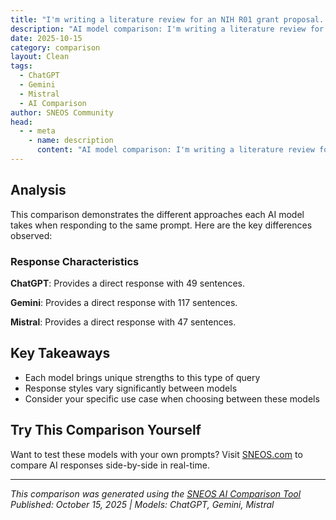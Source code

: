 ```yaml
---
title: "I'm writing a literature review for an NIH R01 grant proposal. Help me: 1) Focus on significance and gaps that justify the proposed research"
description: "AI model comparison: I'm writing a literature review for an NIH R01 grant proposal. Help me: 1) Focus on significance and..."
date: 2025-10-15
category: comparison
layout: Clean
tags:
  - ChatGPT
  - Gemini
  - Mistral
  - AI Comparison
author: SNEOS Community
head:
  - - meta
    - name: description
      content: "AI model comparison: I'm writing a literature review for an NIH R01 grant proposal. Help me: 1) Focus on significance and gaps that justify t..."
---
```


<ChatComparison
  title="I'm writing a literature review for an NIH R01 grant proposal. Help me: 1) Focus on significance and gaps that justify the proposed research"
  prompt="I'm writing a literature review for an NIH R01 grant proposal. Help me: 1) Focus on significance and gaps that justify the proposed research"
  :responses='{"ChatGPT": "Absolutely, I\u0027d be happy to help you structure the significance and gaps for your literature review in the context of an NIH R01 grant proposal. Here\u2019s how you can approach it:\n\n### I. Introduction\n- **Contextualization**: Begin with a broad overview of the field relevant to your research. Highlight current understandings, key breakthroughs, and areas where knowledge is lacking.\n- **Relevance**: Emphasize why this area of research is important, including implications for public health, scientific advancement, or clinical practice.\n\n### II. Significance\n1. **Scientific Importance**:\n   - Discuss how your proposed research addresses significant scientific questions. \n   - Explain the broader impact of your work on advancing the field. Will it open new avenues of research? Challenge existing paradigms? Lead to novel therapies or techniques?\n\n2. **Healthcare Implications**:\n   - If applicable, link your research to health disparities or the potential to inform clinical practices. Discuss how findings may benefit specific populations or patient cohorts.\n\n3. **Alignment with NIH Priorities**:\n   - Align your research with NIH Strategic Plan or specific institutes\u2019 priorities. Mention if your research aligns with initiatives or areas of focus emphasized by the NIH.\n\n4. **Innovation**:\n   - Highlight any novel approaches or methodologies that you will employ. This could include new technologies, interdisciplinary approaches, or innovative conceptual frameworks.\n\n### III. Identification of Gaps\n1. **Literature Review Findings**:\n   - Summarize key findings from the existing literature but critically analyze them to identify gaps. What questions remain unanswered? Where do findings diverge or fail to explain phenomena?\n   \n2. **Methodological Limitations**:\n   - Discuss any methodological deficiencies in studies that have been performed. Are there limitations in sample size, heterogeneity, or bias that your research can address?\n\n3. **Population or Context Gaps**:\n   - Identify if there are specific populations, demographics, or contexts that are underrepresented. For example, if most studies focus on adult populations, and your research aims to include pediatric subjects.\n\n4. **Timeframe Gaps**:\n   - Consider whether past research is outdated. Highlight the need for updated studies due to new technologies or changes in disease prevalence.\n\n5. **Translational Gaps**:\n   - If relevant, indicate the gap between basic science findings and clinical applications. Does existing research lack a practical pathway for application in therapeutic settings?\n\n### IV. Conclusion\n- **Integration**: Reiterate the significance of addressing these gaps within the context of your upcoming research. \n- **Strength of Proposal**: Reinforce how your work not only addresses these gaps but is also poised to make a transformative impact in the field.\n\n### V. Suggested Structure for Literature Review Section\n- **Overview of Current Knowledge**: Summarize what is known.\n- **Critical Analysis of Existing Studies**: Discuss strengths and weaknesses, focusing on methodologies, populations studied, and results.\n- **Synthesis of Identified Gaps**: Clearly delineate what is missing or needed in the literature.\n- **Transition to Proposed Research**: Lead into your proposed research questions or hypotheses, clearly showing how they will fill the identified gaps.\n\nWhen you write this section, make sure that each point is supported by relevant citations from the literature. This not only strengthens your arguments but also demonstrates that you are grounded in current research. Good luck with your grant proposal!", "Gemini": "Writing a compelling literature review for an NIH R01 is crucial because it sets the stage for your entire proposal. It\u0027s not just a summary of the field; it\u0027s a strategic argument that demonstrates your mastery of the subject, identifies the critical unmet needs, and positions your research as the essential next step.\n\nHere\u0027s how to focus your literature review on significance and gaps to justify your proposed research effectively:\n\n---\n\n## **I. Understanding the Goal of the R01 Literature Review**\n\nYour literature review needs to convince reviewers of two main things:\n\n1.  **The *Significance* of the Problem:** Why does this research *matter*? What health issue, fundamental knowledge gap, or scientific limitation does it address? What are the potential impacts of your proposed work on human health or scientific understanding?\n2.  **The *Gaps* in Current Knowledge/Approaches:** What specific questions remain unanswered? What are the limitations of existing research, technologies, or therapeutic strategies? Why can\u0027t the current state of the field solve the problem?\n3.  **Your Proposed Research as the *Justified Solution*:** How does your project directly and innovatively fill these identified gaps, and why is now the right time to do it?\n\n---\n\n## **II. Strategic Structure for Your Literature Review**\n\nThink of your literature review as building a persuasive case, leading the reviewer directly to your proposed aims.\n\n### **Phase 1: Setting the Stage \u2013 The Broad Significance \u0026 Current Landscape**\n\n1.  **Start Broad (The Big Picture Problem):**\n    *   **Identify the overarching health problem or scientific question.** (e.g., \u0022Cardiovascular disease remains the leading cause of mortality,\u0022 \u0022Understanding the fundamental mechanisms of neuronal plasticity is critical for treating neurological disorders.\u0022)\n    *   **Provide a concise, high-level overview of its impact.** Use statistics, incidence rates, burden on patients/healthcare systems, or fundamental importance to biology.\n    *   **Goal:** Immediately grab the reviewer\u0027s attention and establish the *relevance* of the field.\n\n2.  **Drill Down (Current State of Knowledge):**\n    *   **Summarize the established knowledge relevant to your specific area.** What are the key findings, major theories, accepted paradigms, and established methodologies?\n    *   **Focus on the most impactful and recent literature.** Don\u0027t just list papers; synthesize findings to build a cohesive narrative.\n    *   **Acknowledge seminal work and key players (including yourself, if relevant, subtly).** This demonstrates your deep understanding of the field.\n    *   **Be selective.** Only include literature that is directly relevant to understanding the problem and setting up your proposed research. Avoid exhaustive reviews of tangentially related topics.\n    *   **Goal:** Demonstrate your mastery of the field and show what *is* known, which then sets up what *isn\u0027t*.\n\n### **Phase 2: Identifying the Gaps \u0026 Highlighting Their Significance**\n\nThis is the pivot point of your literature review. Transition from \u0022what we know\u0022 to \u0022what we *don\u0027t* know and why it\u0027s a problem.\u0022\n\n1.  **Explicitly State the Gaps:**\n    *   **\u0022Despite these advances, critical gaps in our understanding remain...\u0022**\n    *   **What specific questions are unanswered?** (e.g., \u0022The precise molecular mechanisms linking X to Y are unknown,\u0022 \u0022Existing therapies fail to address Z in a significant portion of patients.\u0022)\n    *   **What are the limitations of current approaches/technologies?** (e.g., \u0022Previous studies were limited by lack of appropriate in vivo models,\u0022 \u0022Current diagnostics lack the sensitivity/specificity to detect early-stage disease.\u0022)\n    *   **Are there conflicting findings that need resolution?** (e.g., \u0022Conflicting reports exist regarding the role of factor A in process B.\u0022)\n    *   **Are there understudied populations or conditions?** (e.g., \u0022The role of this pathway has not been investigated in disease progression in female subjects.\u0022)\n    *   **Be precise and concrete.** Avoid vague statements. Each gap should feel like a clear, solvable problem.\n    *   **Numbering or bullet points can be effective here** to clearly delineate each gap.\n\n2.  **Explain the *Consequences* of These Gaps (Reiterate Significance):**\n    *   **Why is it important to fill these gaps?** What are the downstream implications if they remain unaddressed?\n    *   **Connect the gaps back to the overarching significance.** (e.g., \u0022This lack of understanding prevents the development of targeted therapies for X,\u0022 \u0022Without a more sensitive diagnostic, early intervention for Y remains elusive,\u0022 \u0022Resolving this conflict is essential for establishing a unified model of Z.\u0022)\n    *   **Goal:** Emphasize that these are *critical* gaps, not just minor curiosities. They are impeding progress in a significant area.\n\n### **Phase 3: Positioning Your Research as the Solution \u0026 Justification**\n\nThis is where you bring it all together and make a direct argument for your proposal.\n\n1.  **Introduce Your Research as the Direct Solution:**\n    *   **\u0022This proposal is designed to directly address these critical gaps by...\u0022**\n    *   **Briefly state your overall objective.** (This should align perfectly with the gaps you\u0027ve identified.)\n    *   **Highlight the novelty/innovation of your approach.** What makes your proposed research unique or particularly well-suited to address these gaps? (e.g., \u0022We will employ a novel single-cell multi-omic approach,\u0022 \u0022Our use of a newly developed transgenic model will overcome limitations of previous studies.\u0022)\n    *   **Mention preliminary data (if applicable to the literature review section).** While preliminary data is primarily in its own section, you can briefly allude to it here if it provides a strong foundation for your approach. (e.g., \u0022Our preliminary data strongly suggest that X is a key regulator, a finding that directly challenges previous assumptions and forms the basis for Aim 1.\u0022)\n\n2.  **Link Explicitly to Your Specific Aims:**\n    *   **Show how each specific aim is designed to fill a particular gap.** (e.g., \u0022Specifically, Aim 1 will elucidate the molecular mechanisms underlying Gap A,\u0022 \u0022Aim 2 will validate a novel therapeutic strategy to overcome the limitations identified in Gap B.\u0022)\n    *   **This demonstrates coherence and purpose for each aim.**\n\n3.  **Envision the Impact of Your Proposed Work:**\n    *   **What will be the expected outcomes if your project is successful?**\n    *   **Reiterate the broader significance.** How will filling these specific gaps advance the field, lead to new therapies, improve diagnostics, or deepen fundamental understanding?\n    *   **Think about the \u0022so what?\u0022 question.** Why should NIH fund *your* solution to these gaps?\n    *   **Goal:** Leave the reviewer with a clear understanding of your research\u0027s importance and potential for high impact.\n\n---\n\n## **III. Key Tips for Success**\n\n*   **Be Concise and Focused:** Every sentence should serve the purpose of highlighting significance, identifying gaps, or justifying your research. Avoid unnecessary background or tangential information. Reviewers are busy!\n*   **Use Assertive Language:** \u0022Crucial,\u0022 \u0022critical,\u0022 \u0022unmet need,\u0022 \u0022pivotal,\u0022 \u0022novel,\u0022 \u0022transformative,\u0022 \u0022essential.\u0022\n*   **Cite Strategically:** Demonstrate your command of the literature without overwhelming the reviewer. Cite key papers that establish the field, highlight limitations, or support your proposed approach.\n*   **Show, Don\u0027t Just Tell:** Instead of saying \u0022there are gaps,\u0022 describe the specific unanswered questions. Instead of saying \u0022it\u0027s significant,\u0022 explain *why* it\u0027s significant (impact on patients, public health, scientific understanding).\n*   **Build a Narrative:** The literature review should tell a story: \u0022Here\u0027s the important problem -\u003E Here\u0027s what we know about it -\u003E Here are the critical things we *don\u0027t* know -\u003E And here\u0027s why my research is the best way to find out and make a difference.\u0022\n*   **Get Feedback:** Have colleagues (especially those outside your immediate niche) read your literature review. Do they understand the problem? Do they see the gaps? Are they convinced by your justification?\n*   **Align with NIH Review Criteria:** Remember that \u0022Significance\u0022 and \u0022Innovation\u0022 are explicit review criteria. Your literature review is the primary place to make your case for these.\n\nBy meticulously crafting your literature review with this strategic focus, you\u0027ll lay a robust foundation for your entire NIH R01 proposal and significantly increase your chances of funding.", "Mistral": "Certainly! Writing a literature review for an NIH R01 grant proposal requires a clear focus on the significance of your research and the gaps in the current literature that your study aims to address. Here\u2019s a structured approach to help you achieve this:\n\n### 1. Introduction\n- **Brief Overview**: Start with a brief introduction to the field of study. Mention the broader context and the importance of the research area.\n- **Objective**: Clearly state the objective of your literature review and how it relates to your proposed research.\n\n### 2. Current State of Knowledge\n- **Key Findings**: Summarize the key findings and major contributions in the field. Highlight the most significant studies and their conclusions.\n- **Consensus and Controversies**: Discuss areas where there is consensus among researchers and areas where there are controversies or conflicting findings.\n\n### 3. Significance of the Research\n- **Impact on Health**: Explain how your research addresses a critical health issue or contributes to the understanding of a disease or condition.\n- **Potential Benefits**: Describe the potential benefits of your research, such as improved diagnostics, new treatments, or better public health outcomes.\n- **Broader Implications**: Discuss the broader implications of your research, including its potential impact on policy, practice, and future research directions.\n\n### 4. Gaps in the Literature\n- **Identified Gaps**: Clearly identify the gaps in the current literature. These could be areas where data is lacking, methodologies are inadequate, or where existing studies have limitations.\n- **Unanswered Questions**: Highlight specific questions that remain unanswered in the field. Explain why these questions are important and how answering them could advance the field.\n- **Methodological Limitations**: Discuss any methodological limitations in previous studies that your research aims to overcome.\n\n### 5. Justification for the Proposed Research\n- **Addressing Gaps**: Explain how your proposed research will address the identified gaps. Be specific about the methods, approaches, and innovations you will use.\n- **Unique Contributions**: Highlight what makes your research unique and how it will contribute new knowledge or insights to the field.\n- **Feasibility**: Provide a brief overview of the feasibility of your research, including any preliminary data or pilot studies that support your approach.\n\n### 6. Conclusion\n- **Summary**: Summarize the key points of your literature review, emphasizing the significance of your research and the gaps it aims to fill.\n- **Future Directions**: Briefly mention how your research could lead to future studies or applications, reinforcing the long-term impact of your work.\n\n### Example Structure\n\n#### Introduction\nThe field of [specific research area] has seen significant advancements in recent years, with numerous studies contributing to our understanding of [specific disease or condition]. This literature review aims to highlight the current state of knowledge, identify gaps, and justify the proposed research.\n\n#### Current State of Knowledge\nRecent studies have shown that [key findings]. For example, [cite significant studies and their conclusions]. While there is consensus on [specific points], there are also controversies regarding [specific areas of disagreement].\n\n#### Significance of the Research\nOur research addresses the critical health issue of [specific issue], which affects [specific population]. The potential benefits include [improved diagnostics, new treatments, etc.]. Broader implications include [policy, practice, future research].\n\n#### Gaps in the Literature\nDespite these advancements, there are significant gaps in the literature. For instance, [specific gaps]. Unanswered questions include [specific questions]. Methodological limitations in previous studies include [specific limitations].\n\n#### Justification for the Proposed Research\nOur proposed research aims to address these gaps by [specific methods and approaches]. The unique contributions of our study include [specific innovations]. Preliminary data from [pilot studies or preliminary findings] support the feasibility of our approach.\n\n#### Conclusion\nIn summary, our research is significant because it addresses critical gaps in the literature and has the potential to [specific benefits]. Future directions include [potential follow-up studies or applications].\n\nBy following this structured approach, you can effectively focus on the significance and gaps that justify your proposed research, making a strong case for your NIH R01 grant proposal."}' published-date="{DateTime.UtcNow:HH:mm}"
/>

## Analysis

This comparison demonstrates the different approaches each AI model takes when responding to the same prompt. Here are the key differences observed:

### Response Characteristics

**ChatGPT**: Provides a direct response with 49 sentences. 

**Gemini**: Provides a direct response with 117 sentences. 

**Mistral**: Provides a direct response with 47 sentences. 

## Key Takeaways

- Each model brings unique strengths to this type of query
- Response styles vary significantly between models
- Consider your specific use case when choosing between these models

## Try This Comparison Yourself

Want to test these models with your own prompts? Visit [SNEOS.com](https://sneos.com) to compare AI responses side-by-side in real-time.

---

*This comparison was generated using the [SNEOS AI Comparison Tool](https://sneos.com)*
*Published: October 15, 2025 | Models: ChatGPT, Gemini, Mistral*
